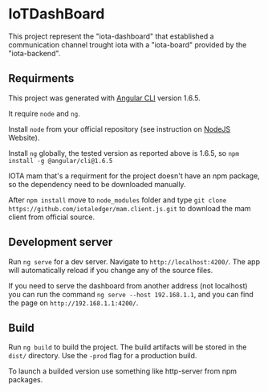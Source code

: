 # IoTDashBoard

This project represent the "iota-dashboard" that established a communication channel trought iota with a "iota-board" provided by the "iota-backend".

## Requirments

This project was generated with [Angular CLI](https://github.com/angular/angular-cli) version 1.6.5.

It require `node` and `ng`.

Install `node` from your official repository (see instruction on [NodeJS](https://nodejs.org/en/download/package-manager/) Website).

Install `ng` globally, the tested version as reported above is 1.6.5, so `npm install -g @angular/cli@1.6.5`

IOTA mam that's a requirment for the project doesn't have an npm package, so the dependency need to be downloaded manually.

After `npm install` move to `node_modules` folder and type `git clone https://github.com/iotaledger/mam.client.js.git` to download the mam client from official source.

## Development server

Run `ng serve` for a dev server. Navigate to `http://localhost:4200/`. The app will automatically reload if you change any of the source files.

If you need to serve the dashboard from another address (not localhost) you can run the command  `ng serve --host 192.168.1.1`, and you can find the page on `http://192.168.1.1:4200/`.



## Build

Run `ng build` to build the project. The build artifacts will be stored in the `dist/` directory. Use the `-prod` flag for a production build.

To launch a builded version use something like http-server from npm packages.
